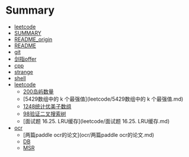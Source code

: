 # Summary

* [leetcode](leetcode.md)
* [SUMMARY](SUMMARY.md)
* [README_origin](README_origin.md)
* [README](README.md)
* [git](git.md)
* [剑指offer](剑指offer.md)
* [cpp](cpp.md)
* [strange](strange.md)
* [shell](shell.md)
* [leetcode]()
	* [200岛屿数量](leetcode/200岛屿数量.md)
	* [5429数组中的 k 个最强值](leetcode/5429数组中的 k 个最强值.md)
	* [1248统计优美子数组](leetcode/1248统计优美子数组.md)
	* [98验证二叉搜索树](leetcode/98验证二叉搜索树.md)
	* [面试题 16.25. LRU缓存](leetcode/面试题 16.25. LRU缓存.md)
* [ocr]()
	* [两篇paddle ocr的论文](ocr/两篇paddle ocr的论文.md)
	* [DB](ocr/DB.md)
	* [MSR](ocr/MSR.md)
